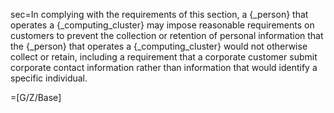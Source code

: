 
sec=In complying with the requirements of this section, a {_person} that operates a {_computing_cluster} may impose reasonable requirements on customers to prevent the collection or retention of personal information that the {_person} that operates a {_computing_cluster} would not otherwise collect or retain, including a requirement that a corporate customer submit corporate contact information rather than information that would identify a specific individual.

=[G/Z/Base]
